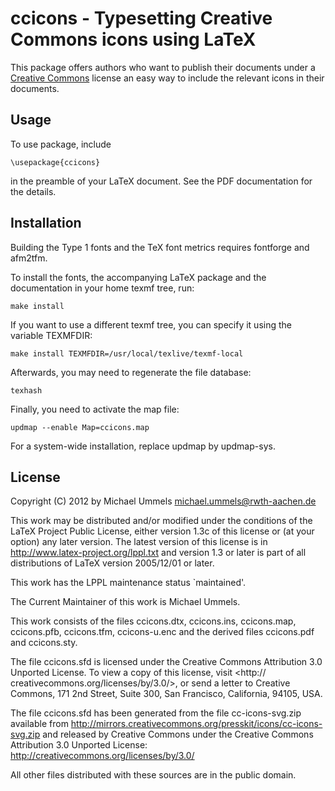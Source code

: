 ccicons - Typesetting Creative Commons icons using LaTeX
========================================================

This package offers authors who want to publish their documents under
a [Creative Commons][CC] license an easy way to include the relevant icons
in their documents.

[CC]: http://creativecommons.org

Usage
-----

To use package, include

    \usepackage{ccicons}

in the preamble of your LaTeX document. See the PDF documentation for
the details.

Installation
------------

Building the Type 1 fonts and the TeX font metrics requires fontforge
and afm2tfm.

To install the fonts, the accompanying LaTeX package and the documentation in
your home texmf tree, run:

    make install

If you want to use a different texmf tree, you can specify it using the
variable TEXMFDIR:

    make install TEXMFDIR=/usr/local/texlive/texmf-local

Afterwards, you may need to regenerate the file database:

    texhash

Finally, you need to activate the map file:

    updmap --enable Map=ccicons.map

For a system-wide installation, replace updmap by updmap-sys.

License
-------

Copyright (C) 2012 by Michael Ummels <michael.ummels@rwth-aachen.de>

This work may be distributed and/or modified under the
conditions of the LaTeX Project Public License, either version 1.3c
of this license or (at your option) any later version.
The latest version of this license is in
  <http://www.latex-project.org/lppl.txt>
and version 1.3 or later is part of all distributions of LaTeX
version 2005/12/01 or later.

This work has the LPPL maintenance status `maintained'.

The Current Maintainer of this work is Michael Ummels.

This work consists of the files ccicons.dtx, ccicons.ins,
ccicons.map, ccicons.pfb, ccicons.tfm, ccicons-u.enc and
the derived files ccicons.pdf and ccicons.sty.

The file ccicons.sfd is licensed under the Creative Commons
Attribution 3.0 Unported License. To view a copy of this license, visit
<http:// creativecommons.org/licenses/by/3.0/>, or send a letter to
Creative Commons, 171 2nd Street, Suite 300, San Francisco, California,
94105, USA.

The file ccicons.sfd has been generated from the file cc-icons-svg.zip
available from
<http://mirrors.creativecommons.org/presskit/icons/cc-icons-svg.zip>
and released by Creative Commons under the Creative Commons Attribution
3.0 Unported License: <http://creativecommons.org/licenses/by/3.0/>

All other files distributed with these sources are in the public domain.
